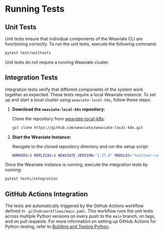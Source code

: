 # Running Tests

## Unit Tests

Unit tests ensure that individual components of the Weaviate CLI are functioning correctly. To run the unit tests, execute the following command:

```bash
pytest test/unittests
```

Unit tests do not require a running Weaviate cluster.

## Integration Tests

Integration tests verify that different components of the system work together as expected. These tests require a local Weaviate instance. To set up and start a local cluster using `weaviate-local-k8s`, follow these steps:

1. **Download the `weaviate-local-k8s` repository:**

   Clone the repository from [weaviate-local-k8s](https://github.com/weaviate/weaviate-local-k8s.git):

   ```bash
   git clone https://github.com/weaviate/weaviate-local-k8s.git
   ```

2. **Start the Weaviate Instance:**

   Navigate to the cloned repository directory and run the setup script:

   ```bash
   WORKERS=1 REPLICAS=1 WEAVIATE_VERSION="1.27.0" MODULES="text2vec-contextionary,text2vec-transformers" ENABLE_BACKUP=true OBSERVABILITY=true ./local-k8s.sh setup
   ```

Once the Weaviate instance is running, execute the integration tests by running:

```bash
pytest tests/integration
```

## GitHub Actions Integration

The tests are automatically triggered by the GitHub Actions workflow defined in `.github/workflows/main.yaml`. This workflow runs the unit tests across multiple Python versions on every push to the `main` branch, on tags, and on pull requests. For more information on setting up GitHub Actions for Python testing, refer to [Building and Testing Python](https://docs.github.com/en/actions/use-cases-and-examples/building-and-testing/building-and-testing-python).
